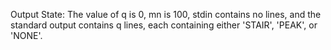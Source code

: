 Output State: The value of q is 0, mn is 100, stdin contains no lines, and the standard output contains q lines, each containing either 'STAIR', 'PEAK', or 'NONE'.